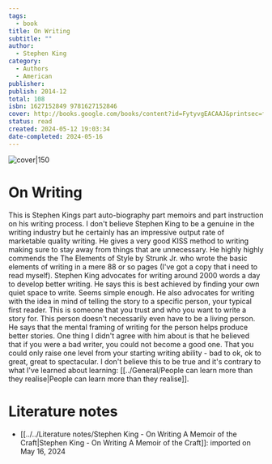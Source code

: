 ```yaml
---
tags:
  - book
title: On Writing
subtitle: ""
author:
  - Stephen King
category:
  - Authors
  - American
publisher: 
publish: 2014-12
total: 108
isbn: 1627152849 9781627152846
cover: http://books.google.com/books/content?id=FytyvgEACAAJ&printsec=frontcover&img=1&zoom=1&source=gbs_api
status: read
created: 2024-05-12 19:03:34
date-completed: 2024-05-16
---
```


![cover|150](http://books.google.com/books/content?id=FytyvgEACAAJ&printsec=frontcover&img=1&zoom=1&source=gbs_api)

# On Writing
This is Stephen Kings part auto-biography part memoirs and part instruction on his writing process. I don't believe Stephen King to be a genuine in the writing industry but he certainly has an impressive output rate of marketable quality writing. He gives a very good KISS method to writing making sure to stay away from things that are unnecessary. He highly highly commends the The Elements of Style by Strunk Jr. who wrote the basic elements of writing in a mere 88 or so pages (I've got a copy that i need to read myself). Stephen King advocates for writing around 2000 words a day to develop better writing. He says this is best achieved by finding your own quiet space to write. Seems simple enough. He also advocates for writing with the idea in mind of telling the story to a specific person, your typical first reader. This is someone that you trust and who you want to write a story for. This person doesn't necessarily even have to be a living person. He says that the mental framing of writing for the person helps produce better stories. One thing I didn't agree with him about is that he believed that if you were a bad writer, you could not become a good one. That you could only raise one level from your starting writing ability - bad to ok, ok to great, great to spectacular. I don't believe this to be true and it's contrary to what I've learned about learning: [[../General/People can learn more than they realise|People can learn more than they realise]].
# Literature notes
- [[../../Literature notes/Stephen King - On Writing A Memoir of the Craft|Stephen King - On Writing A Memoir of the Craft]]:  imported on May 16, 2024

